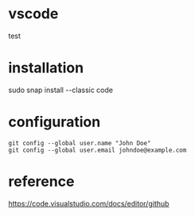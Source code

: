 # vscode
test

# installation
sudo snap install --classic code

# configuration
```
git config --global user.name "John Doe"
git config --global user.email johndoe@example.com
```

# reference
https://code.visualstudio.com/docs/editor/github
